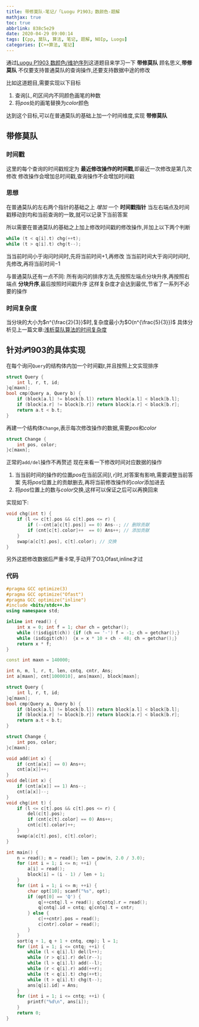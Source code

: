 ```yaml
---
title: 带修莫队-笔记/「Luogu P1903」数颜色-题解
mathjax: true
toc: true
abbrlink: 838c5e29
date: 2020-04-29 09:00:14
tags: [Cpp, 莫队, 算法, 笔记, 题解, NOIp, Luogu]
categories: [C++算法, 笔记]
---
```


通过[Luogu P1903 数颜色/维护序列](https://www.luogu.com.cn/problem/P1903)这道题目来学习一下 __带修莫队__
顾名思义,__带修莫队__ 不仅要支持普通莫队的查询操作,还要支持数据中途的修改

比如这道题目,需要实现以下目标
1. 查询$[L,R]$区间内不同颜色画笔的种数
2. 将$pos$处的画笔替换为$color$颜色

达到这个目标,可以在普通莫队的基础上加一个时间维度,实现 __带修莫队__
<!--more--> 

## 带修莫队

### 时间戳
这里的每个查询的时间戳规定为 __最近修改操作的时间戳__,即最近一次修改是第几次修改
修改操作会增加总时间戳,查询操作不会增加时间戳

### 思想
在普通莫队的左右两个指针的基础之上 *增加* 一个 __时间戳指针__
当左右端点及时间戳移动到均和当前查询的一致,就可以记录下当前答案

所以需要在普通莫队的基础之上加上修改时间戳的修改操作,并加上以下两个判断
```cpp
while (t < q[i].t) chg(++t);
while (t > q[i].t) chg(t--);
```
当当前时间小于询问时间时,先将当前时间$+1$,再修改
当当前时间大于询问时间时,先修改,再将当前时间$-1$

与普通莫队还有一点不同:
所有询问的排序方法,先按照左端点分块升序,再按照右端点 __分块升序__,最后按照时间戳升序
这样复杂度才会达到最优,节省了一系列不必要的操作

### 时间复杂度
当分块的大小为$n^{\frac{2}{3}}$时,复杂度最小为$O(n^{\frac{5}{3}})$
具体分析见上一篇文章:[浅析莫队算法的时间复杂度](681257d9.html)

## 针对$\mathcal{P1903}$的具体实现

在每个询问`Query`的结构体内加一个时间戳$t$,并且按照上文实现排序
```cpp
struct Query {
    int l, r, t, id;
}q[maxn];
bool cmp(Query a, Query b) {
    if (block[a.l] != block[b.l]) return block[a.l] < block[b.l];
    if (block[a.r] != block[b.r]) return block[a.r] < block[b.r];
    return a.t < b.t;
}
```

再建一个结构体`Change`,表示每次修改操作的数据,需要$pos$和$color$
```cpp
struct Change {
    int pos, color;
}c[maxn];
```

正常的`add/del`操作不再赘述
现在来看一下修改时间对应数据的操作
1. 当当前时间的操作的位置$pos$在当前区间$[l,r]$时,对答案有影响,需要调整当前答案
先将$pos$位置上的贡献删去,再将当前修改操作的$color$添加进去
2. 将$pos$位置上的数与$color$交换,这样可以保证之后可以再换回来

实现如下:
```cpp
void chg(int t) {
    if (l <= c[t].pos && c[t].pos <= r) {
        if (--cnt[a[c[t].pos]] == 0) Ans--; // 删除贡献
        if (cnt[c[t].color]++  == 0) Ans++; // 添加贡献
    }
    swap(a[c[t].pos], c[t].color); // 交换
}
```

另外这题修改数据后严重卡常,手动开了O3,Ofast,inline才过

### 代码
```cpp
#pragma GCC optimize(3)
#pragma GCC optimize("Ofast")
#pragma GCC optimize("inline")
#include <bits/stdc++.h>
using namespace std;

inline int read() {
    int x = 0; int f = 1; char ch = getchar();
    while (!isdigit(ch)) {if (ch == '-') f = -1; ch = getchar();}
    while (isdigit(ch))  {x = x * 10 + ch - 48; ch = getchar();}
    return x * f;
}

const int maxn = 140000;

int n, m, l, r, t, len, cntq, cntr, Ans;
int a[maxn], cnt[1000010], ans[maxn], block[maxn];

struct Query {
    int l, r, t, id;
}q[maxn];
bool cmp(Query a, Query b) {
    if (block[a.l] != block[b.l]) return block[a.l] < block[b.l];
    if (block[a.r] != block[b.r]) return block[a.r] < block[b.r];
    return a.t < b.t;
}

struct Change {
    int pos, color;
}c[maxn];

void add(int x) {
    if (cnt[a[x]] == 0) Ans++;
    cnt[a[x]]++;
}
void del(int x) {
    if (cnt[a[x]] == 1) Ans--;
    cnt[a[x]]--;
}
void chg(int t) {
    if (l <= c[t].pos && c[t].pos <= r) {
        del(c[t].pos);
        if (cnt[c[t].color] == 0) Ans++;
        cnt[c[t].color]++;
    }
    swap(a[c[t].pos], c[t].color);
}

int main() {
    n = read(); m = read(); len = pow(n, 2.0 / 3.0);
    for (int i = 1; i <= n; ++i) {
        a[i] = read();
        block[i] = (i - 1) / len + 1;
    }
    for (int i = 1; i <= m; ++i) {
        char opt[10]; scanf("%s", opt);
        if (opt[0] == 'Q') {
            q[++cntq].l = read(); q[cntq].r = read();
            q[cntq].id = cntq; q[cntq].t = cntr;
        } else {
            c[++cntr].pos = read();
            c[cntr].color = read();
        }
    }
    sort(q + 1, q + 1 + cntq, cmp); l = 1;
    for (int i = 1; i <= cntq; ++i) {
        while (l < q[i].l) del(l++);
        while (r > q[i].r) del(r--);
        while (l > q[i].l) add(--l);
        while (r < q[i].r) add(++r);
        while (t < q[i].t) chg(++t);
        while (t > q[i].t) chg(t--);
        ans[q[i].id] = Ans;
    }
    for (int i = 1; i <= cntq; ++i) {
        printf("%d\n", ans[i]);
    }
    return 0;
}
```